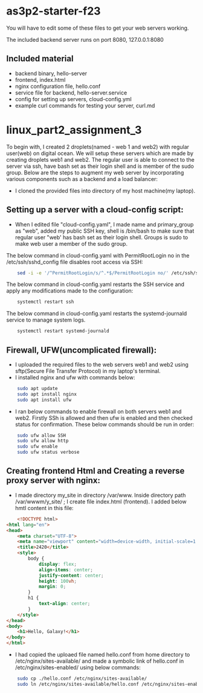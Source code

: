 # as3p2-starter-f23

You will have to edit some of these files to get your web servers working.

The included backend server runs on port 8080, 127.0.0.1:8080

## Included material

- backend binary, hello-server
- frontend, index.html
- nginx configuration file, hello.conf
- service file for backend, hello-server.service
- config for setting up servers, cloud-config.yml
- example curl commands for testing your server, curl.md
# linux_part2_assignment_3

To begin with, I created 2 droplets(named - web 1 and web2) with regular user(web) on digital ocean. We will setup these servers which are made by creating droplets web1 and web2. The regular user is able to connect to the server via ssh, have bash set as their login shell and is member of the sudo group. Below are the steps to augment my web server by incorporating various components such as a backend and a load balancer: 

- I cloned the provided files into directory of my host machine(my laptop).

## Setting up a server with a cloud-config script:
- When I edited file "cloud-config.yaml", I made name and primary_group as "web", added my public SSH key, shell is /bin/bash to make sure that regular user "web' has bash set as their login shell. Groups is sudo to make web user a member of the sudo group.

The below command in cloud-config.yaml with PermitRootLogin no in the /etc/ssh/sshd_config file disables root access via SSH:
``` bash
    sed -i -e '/^PermitRootLogin/s/^.*$/PermitRootLogin no/' /etc/ssh/sshd_config
```

The below command in cloud-config.yaml restarts the SSH service and apply any modifications made to the configuration:
``` bash
    systemctl restart ssh
```

The below command in cloud-config.yaml restarts the systemd-journald service to manage system logs.
``` bash
    systemctl restart systemd-journald
```
## Firewall, UFW(uncomplicated firewall):
-  I uploaded the required files to the web servers web1 and web2 using sftp(Secure File Transfer Protocol) in my laptop's terminal.
-  I installed nginx and ufw with commands below:
``` bash
    sudo apt update
    sudo apt install nginx
    sudo apt install ufw
```
- I ran below commands to enable firewall on both servers web1 and web2. Firstly SSh is allowed and then ufw is enabled and then checked status for confirmation. These below commands should be run in order:
``` bash
    sudo ufw allow SSH
    sudo ufw allow http
    sudo ufw enable
    sudo ufw status verbose
```
## Creating frontend Html and Creating a reverse proxy server with nginx:
- I made directory my_site in directory /var/www. Inside directory path /var/wwwm/y_site/ ; I create file  index.html (frontend). I added below hmtl content in this file:
``` html
    <!DOCTYPE html>
<html lang="en">
<head>
    <meta charset="UTF-8">
    <meta name="viewport" content="width=device-width, initial-scale=1.0">
    <title>2420</title>
    <style>
        body {
            display: flex;
            align-items: center;
            justify-content: center;
            height: 100vh;
            margin: 0;
        }
        h1 {
            text-align: center;
        }
    </style>
</head>
<body>
    <h1>Hello, Galaxy!</h1>
</body>
</html>
```
- I had copied the uploaed file named hello.conf from home directory to /etc/nginx/sites-available/ and made a symbolic link of hello.conf in /etc/nginx/sites-enabled/ using below commands:
``` bash
    sudo cp ./hello.conf /etc/nginx/sites-available/
    sudo ln /etc/nginx/sites-available/hello.conf /etc/nginx/sites-enabled/
```

